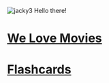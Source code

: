 ![jacky3](https://github.com/jackymiao/jackymiao/assets/55778701/ffecf5d4-6d55-480e-bd47-db15db83f9da)
Hello there! 
# [We Love Movies](https://tf-capstone-frontend-welovemovies.onrender.com)
# [Flashcards](https://flashcard-o-matic-vr6s.onrender.com)
